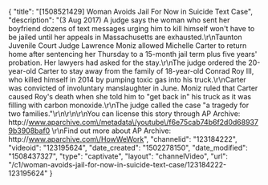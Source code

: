 {
    "title": "[1508521429] Woman Avoids Jail For Now in Suicide Text Case",
    "description": "(3 Aug 2017) A judge says the woman who sent her boyfriend dozens of text messages urging him to kill himself won't have to be jailed until her appeals in Massachusetts are exhausted.\r\nTaunton Juvenile Court Judge Lawrence Moniz allowed Michelle Carter to return home after sentencing her Thursday to a 15-month jail term plus five years' probation. Her lawyers had asked for the stay.\r\nThe judge ordered the 20-year-old Carter to stay away from the family of 18-year-old Conrad Roy III, who killed himself in 2014 by pumping toxic gas into his truck.\r\nCarter was convicted of involuntary manslaughter in June. Moniz ruled that Carter caused Roy's death when she told him to \"get back in\" his truck as it was filling with carbon monoxide.\r\nThe judge called the case \"a tragedy for two families.\"\r\n\r\n\r\nYou can license this story through AP Archive: http:\/\/www.aparchive.com\/metadata\/youtube\/f6e75cab74b6f2d0d689379b3908baf0 \r\nFind out more about AP Archive: http:\/\/www.aparchive.com\/HowWeWork",
    "channelid": "123184222",
    "videoid": "123195624",
    "date_created": "1502278150",
    "date_modified": "1508437327",
    "type": "captivate",
    "layout": "channelVideo",
    "url": "\/c1\/woman-avoids-jail-for-now-in-suicide-text-case\/123184222-123195624"
}